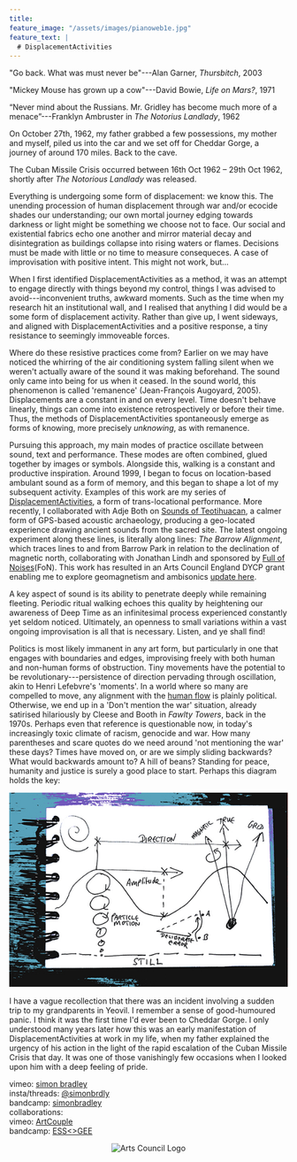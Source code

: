 ```yaml
---
title:
feature_image: "/assets/images/pianoweb1e.jpg"
feature_text: |
  # DisplacementActivities
---
```

"Go back. What was must never be"---Alan Garner, *Thursbitch*, 2003 

"Mickey Mouse has grown up a cow"---David Bowie, *Life on Mars?*, 1971 

“Never mind about the Russians. Mr. Gridley has become much more of a menace”---Franklyn Ambruster in *The Notorius Landlady*, 1962 

On October 27th, 1962, my father grabbed a few possessions, my mother and myself, piled us into the car and we set off for Cheddar Gorge, a journey of around 170 miles. Back to the cave. 
 
The Cuban Missile Crisis occurred between 16th Oct 1962 – 29th Oct 1962, shortly after *The Notorious Landlady* was released.

 Everything is undergoing some form of displacement: we know this. The unending procession of human displacement through war and/or ecocide shades our understanding; our own mortal journey edging towards darkness or light might be something we choose not to face. Our social and existential fabrics echo one another and mirror material decay and disintegration as buildings collapse into rising waters or flames. Decisions must be made with little or no time to measure consequeces. A case of improvisation with positive intent. This might not work, but...
 
 When I first identified DisplacementActivities as a method, it was an attempt to engage directly with things beyond my control, things I was advised to avoid---inconvenient truths, awkward moments. Such as the time when my research hit an institutional wall, and I realised that anything I did would be a some form of displacement activity. Rather than give up, I went sideways, and aligned with DisplacementActivities and a positive response, a tiny resistance to seemingly immoveable forces. 
 
Where do these resistive practices come from? Earlier on we may have noticed the whirring of the air conditioning system falling silent when we weren't actually aware of the sound it was making beforehand. The sound only came into being for us when it ceased. In the sound world, this phenomenon is called 'remanence' (Jean-François Augoyard, 2005). Displacements are a constant in and on every level. Time doesn't behave linearly, things can come into existence retrospectively or before their time. Thus, the methods of DisplacementActivities spontaneously emerge as forms of knowing, more precisely *unknowing*, as with remanence.
 
 Pursuing this approach, my main modes of practice oscillate between sound, text and performance. These modes are often combined, glued together by images or symbols. Alongside this, walking is a constant and productive inspiration. Around 1999, I began to focus on location-based ambulant sound as a form of memory, and this began to shape a lot of my subsequent activity. Examples of this work are my series of [DisplacementActivities](https://displacementactivities1.wordpress.com/2018/02/14/thetraverse/), a form of trans-locational performance. More recently, I collaborated with Adje Both on [Sounds of Teotihuacan](https://teosoundmap.com/), a calmer form of GPS-based acoustic archaeology, producing a geo-located experience drawing ancient sounds from the sacred site. The latest ongoing experiment along these lines, is literally along lines: *The Barrow Alignment*, which traces lines to and from Barrow Park in relation to the declination of magnetic north, collaborating with Jonathan Lindh and sponsored by [Full of Noises](https://www.fonfestival.org/)(FoN). This work has resulted in an Arts Council England DYCP grant enabling me to explore geomagnetism and ambisonics [update here](https://www.displacementactivities.org/projects/sound/2025/03/21/geoambo/).
 
A key aspect of sound is its ability to penetrate deeply while remaining fleeting. Periodic ritual walking echoes this quality by heightening our awareness of Deep Time as an infinitesimal process experienced constantly yet seldom noticed. Ultimately, an openness to small variations within a vast ongoing improvisation is all that is necessary. Listen, and ye shall find! 

Politics is most likely immanent in any art form, but particularly in one that engages with boundaries and edges, improvising freely with both human and non-human forms of obstruction. Tiny movements have the potential to be revolutionary---persistence of direction pervading through oscillation, akin to Henri Lefebvre's 'moments'. In a world where so many are compelled to move, any alignment with the [human flow](http://www.humanflow.com/action/) is plainly political. Otherwise, we end up in a 'Don't mention the war' situation, already satirised hilariously by Cleese and Booth in *Fawlty Towers*, back in the 1970s. Perhaps even that reference is questionable now, in today's increasingly toxic climate of racism, genocide and war. How many parentheses and scare quotes do we need around 'not mentioning the war' these days? Times have moved on, or are we simply sliding backwards? What would backwards amount to? A hill of beans? Standing for peace, humanity and justice is surely a good place to start. Perhaps this diagram holds the key:
 
 

<p align="center">
  <img src="assets/images/wavesblue-small.jpeg" alt="Waves image">
</p>

I have a vague recollection that there was an incident involving a sudden trip to my grandparents in Yeovil. I remember a sense of good-humoured panic. I think it was the first time I'd ever been to Cheddar Gorge. I only understood many years later how this was an early manifestation of DisplacementActivities at work in my life, when my father explained the urgency of his action in the light of the rapid escalation of the Cuban Missile Crisis that day. It was one of those vanishingly few occasions when I looked upon him with a deep feeling of pride.  

 vimeo: [simon bradley](https://vimeo.com/user6604380)  
 insta/threads: [@simonbrdly](https://www.instagram.com/simonbrdly)  
 bandcamp: [simonbradley](https://simonbradley.bandcamp.com/)  
 collaborations:  
 vimeo: [ArtCouple](https://vimeo.com/user127952551)  
 bandcamp: [ESS<>GEE](https://essgee1.bandcamp.com/)   


<p align="center">
  <img src="https://www.artscouncil.org.uk/sites/default/files/download-file/grant_jpeg_black.jpg" alt="Arts Council Logo">
</p>